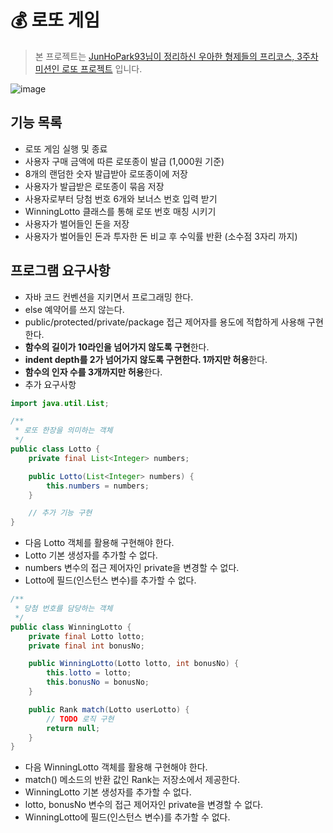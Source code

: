 # 💰 로또 게임
> 본 프로젝트는 [JunHoPark93님이 정리하신 우아한 형제들의 프리코스, 3주차 미션인 로또 프로젝트](https://github.com/JunHoPark93/woowacourse-projects) 입니다.	

![image](https://user-images.githubusercontent.com/37354145/102187701-acb02000-3ef7-11eb-9a1a-c29743d0c67f.png)

## 기능 목록	
- 로또 게임 실행 및 종료
- 사용자 구매 금액에 따른 로또종이 발급 (1,000원 기준)
- 8개의 랜덤한 숫자 발급받아 로또종이에 저장
- 사용자가 발급받은 로또종이 묶음 저장
- 사용자로부터 당첨 번호 6개와 보너스 번호 입력 받기
- WinningLotto 클래스를 통해 로또 번호 매칭 시키기
- 사용자가 벌어들인 돈을 저장
- 사용자가 벌어들인 돈과 투자한 돈 비교 후 수익률 반환 (소수점 3자리 까지)

## 프로그램 요구사항
- 자바 코드 컨벤션을 지키면서 프로그래밍 한다.
- else 예약어를 쓰지 않는다.
- public/protected/private/package 접근 제어자를 용도에 적합하게 사용해 구현한다.
- **함수의 길이가 10라인을 넘어가지 않도록 구현**한다.
- **indent depth를 2가 넘어가지 않도록 구현한다. 1까지만 허용**한다.
- **함수의 인자 수를 3개까지만 허용**한다. 
- 추가 요구사항

```java
import java.util.List;

/**
 * 로또 한장을 의미하는 객체
 */
public class Lotto {
    private final List<Integer> numbers;

    public Lotto(List<Integer> numbers) {
        this.numbers = numbers;
    }

    // 추가 기능 구현
}
```
* 다음 Lotto 객체를 활용해 구현해야 한다. 
* Lotto 기본 생성자를 추가할 수 없다. 
* numbers 변수의 접근 제어자인 private을 변경할 수 없다. 
* Lotto에 필드(인스턴스 변수)를 추가할 수 없다.

```java
/**
 * 당첨 번호를 담당하는 객체
 */
public class WinningLotto {
    private final Lotto lotto;
    private final int bonusNo;

    public WinningLotto(Lotto lotto, int bonusNo) {
        this.lotto = lotto;
        this.bonusNo = bonusNo;
    }

    public Rank match(Lotto userLotto) {
        // TODO 로직 구현
        return null;
    }
}
```
* 다음 WinningLotto 객체를 활용해 구현해야 한다. 
* match() 메소드의 반환 값인 Rank는 저장소에서 제공한다. 
* WinningLotto 기본 생성자를 추가할 수 없다. 
* lotto, bonusNo 변수의 접근 제어자인 private을 변경할 수 없다. 
* WinningLotto에 필드(인스턴스 변수)를 추가할 수 없다.

